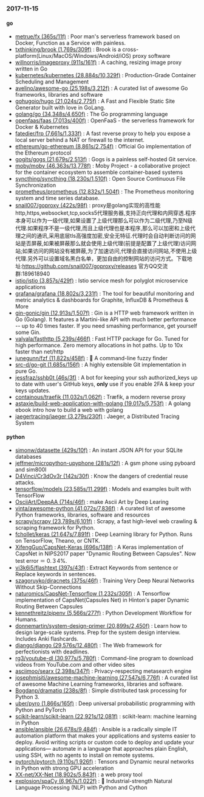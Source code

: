 ### 2017-11-15

#### go
* [metrue/fx (365s/11f)](https://github.com/metrue/fx) : Poor man's serverless framework based on Docker, Function as a Service with painless.
* [txthinking/brook (1,769s/309f)](https://github.com/txthinking/brook) : Brook is a cross-platform(Linux/MacOS/Windows/Android/iOS) proxy software
* [willnorris/imageproxy (911s/161f)](https://github.com/willnorris/imageproxy) : A caching, resizing image proxy written in Go
* [kubernetes/kubernetes (28,884s/10,329f)](https://github.com/kubernetes/kubernetes) : Production-Grade Container Scheduling and Management
* [avelino/awesome-go (25,198s/3,212f)](https://github.com/avelino/awesome-go) : A curated list of awesome Go frameworks, libraries and software
* [gohugoio/hugo (21,024s/2,775f)](https://github.com/gohugoio/hugo) : A Fast and Flexible Static Site Generator built with love in GoLang.
* [golang/go (34,348s/4,650f)](https://github.com/golang/go) : The Go programming language
* [openfaas/faas (7,013s/400f)](https://github.com/openfaas/faas) : OpenFaaS - the serverless framework for Docker & Kubernetes
* [fatedier/frp (7,661s/1,333f)](https://github.com/fatedier/frp) : A fast reverse proxy to help you expose a local server behind a NAT or firewall to the internet.
* [ethereum/go-ethereum (8,861s/2,754f)](https://github.com/ethereum/go-ethereum) : Official Go implementation of the Ethereum protocol
* [gogits/gogs (21,679s/2,513f)](https://github.com/gogits/gogs) : Gogs is a painless self-hosted Git service.
* [moby/moby (46,363s/13,778f)](https://github.com/moby/moby) : Moby Project - a collaborative project for the container ecosystem to assemble container-based systems
* [syncthing/syncthing (18,230s/1,510f)](https://github.com/syncthing/syncthing) : Open Source Continuous File Synchronization
* [prometheus/prometheus (12,832s/1,504f)](https://github.com/prometheus/prometheus) : The Prometheus monitoring system and time series database.
* [snail007/goproxy (422s/98f)](https://github.com/snail007/goproxy) : proxy是golang实现的高性能http,https,websocket,tcp,socks5代理服务器,支持正向代理和内网穿透.程序本身可以作为一级代理,如果设置了上级代理那么可以作为二级代理,乃至N级代理.如果程序不是一级代理,而且上级代理也是本程序,那么可以加密和上级代理之间的通讯,采用底层tls高强度加密,安全无特征.代理时会自动判断访问的网站是否屏蔽,如果被屏蔽那么就会使用上级代理(前提是配置了上级代理)访问网站;如果访问的网站没有被屏蔽,为了加速访问,代理会直接访问网站,不使用上级代理.另外可以设置域名黑白名单，更加自由的控制网站的访问方式。下载地址:https://github.com/snail007/goproxy/releases 官方QQ交流群:189618940
* [istio/istio (3,857s/429f)](https://github.com/istio/istio) : Istio service mesh for polyglot microservice applications
* [grafana/grafana (18,802s/3,231f)](https://github.com/grafana/grafana) : The tool for beautiful monitoring and metric analytics & dashboards for Graphite, InfluxDB & Prometheus & More
* [gin-gonic/gin (12,913s/1,507f)](https://github.com/gin-gonic/gin) : Gin is a HTTP web framework written in Go (Golang). It features a Martini-like API with much better performance -- up to 40 times faster. If you need smashing performance, get yourself some Gin.
* [valyala/fasthttp (5,239s/466f)](https://github.com/valyala/fasthttp) : Fast HTTP package for Go. Tuned for high performance. Zero memory allocations in hot paths. Up to 10x faster than net/http
* [junegunn/fzf (11,822s/458f)](https://github.com/junegunn/fzf) : 🌸 A command-line fuzzy finder
* [src-d/go-git (1,685s/156f)](https://github.com/src-d/go-git) : A highly extensible Git implementation in pure Go.
* [jessfraz/sshb0t (46s/3f)](https://github.com/jessfraz/sshb0t) : A bot for keeping your ssh authorized_keys up to date with user's GitHub keys, **only** use if you enable 2FA & keep your keys updates.
* [containous/traefik (11,032s/1,062f)](https://github.com/containous/traefik) : Træfik, a modern reverse proxy
* [astaxie/build-web-application-with-golang (19,017s/5,753f)](https://github.com/astaxie/build-web-application-with-golang) : A golang ebook intro how to build a web with golang
* [jaegertracing/jaeger (3,279s/230f)](https://github.com/jaegertracing/jaeger) : Jaeger, a Distributed Tracing System

#### python
* [simonw/datasette (429s/10f)](https://github.com/simonw/datasette) : An instant JSON API for your SQLite databases
* [jeffmer/micropython-upyphone (281s/12f)](https://github.com/jeffmer/micropython-upyphone) : A gsm phone using pyboard and sim800l
* [D4Vinci/Cr3dOv3r (142s/30f)](https://github.com/D4Vinci/Cr3dOv3r) : Know the dangers of credential reuse attacks.
* [tensorflow/models (23,585s/11,299f)](https://github.com/tensorflow/models) : Models and examples built with TensorFlow
* [OsciiArt/DeepAA (714s/46f)](https://github.com/OsciiArt/DeepAA) : make Ascii Art by Deep Learing
* [vinta/awesome-python (41,072s/7,836f)](https://github.com/vinta/awesome-python) : A curated list of awesome Python frameworks, libraries, software and resources
* [scrapy/scrapy (23,789s/6,101f)](https://github.com/scrapy/scrapy) : Scrapy, a fast high-level web crawling & scraping framework for Python.
* [fchollet/keras (21,647s/7,891f)](https://github.com/fchollet/keras) : Deep Learning library for Python. Runs on TensorFlow, Theano, or CNTK.
* [XifengGuo/CapsNet-Keras (696s/138f)](https://github.com/XifengGuo/CapsNet-Keras) : A Keras implementation of CapsNet in NIPS2017 paper "Dynamic Routing Between Capsules". Now test error ＝ 0.３4%.
* [vi3k6i5/flashtext (397s/43f)](https://github.com/vi3k6i5/flashtext) : Extract Keywords from sentence or Replace keywords in sentences.
* [szagoruyko/diracnets (375s/46f)](https://github.com/szagoruyko/diracnets) : Training Very Deep Neural Networks Without Skip-Connections
* [naturomics/CapsNet-Tensorflow (1,232s/305f)](https://github.com/naturomics/CapsNet-Tensorflow) : A Tensorflow implementation of CapsNet(Capsules Net) in Hinton's paper Dynamic Routing Between Capsules
* [kennethreitz/pipenv (5,566s/277f)](https://github.com/kennethreitz/pipenv) : Python Development Workflow for Humans.
* [donnemartin/system-design-primer (20,899s/2,450f)](https://github.com/donnemartin/system-design-primer) : Learn how to design large-scale systems. Prep for the system design interview. Includes Anki flashcards.
* [django/django (29,576s/12,480f)](https://github.com/django/django) : The Web framework for perfectionists with deadlines.
* [rg3/youtube-dl (30,977s/5,780f)](https://github.com/rg3/youtube-dl) : Command-line program to download videos from YouTube.com and other video sites
* [asciimoo/searx (2,398s/347f)](https://github.com/asciimoo/searx) : Privacy-respecting metasearch engine
* [josephmisiti/awesome-machine-learning (27,547s/6,776f)](https://github.com/josephmisiti/awesome-machine-learning) : A curated list of awesome Machine Learning frameworks, libraries and software.
* [Bogdanp/dramatiq (238s/8f)](https://github.com/Bogdanp/dramatiq) : Simple distributed task processing for Python 3.
* [uber/pyro (1,866s/165f)](https://github.com/uber/pyro) : Deep universal probabilistic programming with Python and PyTorch
* [scikit-learn/scikit-learn (22,921s/12,081f)](https://github.com/scikit-learn/scikit-learn) : scikit-learn: machine learning in Python
* [ansible/ansible (26,678s/9,484f)](https://github.com/ansible/ansible) : Ansible is a radically simple IT automation platform that makes your applications and systems easier to deploy. Avoid writing scripts or custom code to deploy and update your applications— automate in a language that approaches plain English, using SSH, with no agents to install on remote systems.
* [pytorch/pytorch (9,110s/1,926f)](https://github.com/pytorch/pytorch) : Tensors and Dynamic neural networks in Python with strong GPU acceleration
* [XX-net/XX-Net (18,902s/5,843f)](https://github.com/XX-net/XX-Net) : a web proxy tool
* [explosion/spaCy (6,967s/1,022f)](https://github.com/explosion/spaCy) : 💫 Industrial-strength Natural Language Processing (NLP) with Python and Cython
